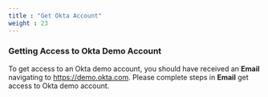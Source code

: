 ```yaml
---
title : "Get Okta Account"
weight : 23
---
```


### Getting Access to Okta Demo Account

To get access to an Okta demo account, you should have received an **Email** navigating to https://demo.okta.com. Please complete steps in **Email** get access to Okta demo account. 

